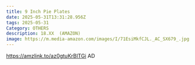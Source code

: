 ```yaml
---
title: 9 Inch Pie Plates
date: 2025-05-31T13:31:28.956Z
tags: 2025-05-31
Category: OTHERS
description: 18.XX  (AMAZON)
image: https://m.media-amazon.com/images/I/71EsiMkfCJL._AC_SX679_.jpg
---
```

https://amzlink.to/az0gtuKrBlTGi AD